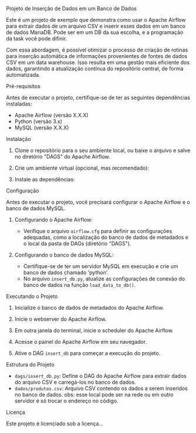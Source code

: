 Projeto de Inserção de Dados em um Banco de Dados

Este é um projeto de exemplo que demonstra como usar o Apache Airflow para extrair dados de um arquivo CSV e inserir esses dados em um banco de dados MariaDB. Pode ser em um DB da sua escolha, e a programação da task você pode difinir.

Com essa abordagem, é possível otimizar o processo de criação de rotinas para inserção automática de informações provenientes de fontes de dados CSV em um data warehouse. Isso resulta em uma gestão mais eficiente dos dados, garantindo a atualização contínua do repositório central, de forma automatizada.

Pré-requisitos

Antes de executar o projeto, certifique-se de ter as seguintes dependências instaladas:

- Apache Airflow (versão X.X.X)
- Python (versão 3.x)
- MySQL (versão X.X.X)

Instalação

1. Clone o repositório para o seu ambiente local, ou baixe o arquivo e salve no diretório "DAGS" do Apache Airflow.

2. Crie um ambiente virtual (opcional, mas recomendado):

3. Instale as dependências:

Configuração

Antes de executar o projeto, você precisará configurar o Apache Airflow e o banco de dados MySQL.

1. Configurando o Apache Airflow:
   - Verifique o arquivo `airflow.cfg` para definir as configurações adequadas, como a localização do banco de dados de metadados e o local da pasta de DAGs (diretório "DAGS").

2. Configurando o banco de dados MySQL:
   - Certifique-se de ter um servidor MySQL em execução e crie um banco de dados chamado 'python'.
   - No arquivo `insert_db.py`, atualize as configurações de conexão do banco de dados na função `load_data_to_db()`.

Executando o Projeto

1. Inicialize o banco de dados de metadados do Apache Airflow.

2. Inicie o webserver do Apache Airflow.

3. Em outra janela do terminal, inicie o scheduler do Apache Airflow.

4. Acesse o painel do Apache Airflow em seu navegador.

5. Ative o DAG `insert_db` para começar a execução do projeto.

Estrutura do Projeto

- `dags/insert_db.py`: Define o DAG do Apache Airflow para extrair dados do arquivo CSV e carregá-los no banco de dados.
- `dados/produtos.csv`: Arquivo CSV contendo os dados a serem inseridos no banco de dados. 
obs: esse local pode ser na rede ou em outro servidor é só trocar o endereço no código.

Licença

Este projeto é licenciado sob a licença...




